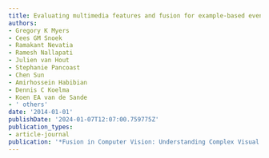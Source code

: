 ```yaml
---
title: Evaluating multimedia features and fusion for example-based event detection
authors:
- Gregory K Myers
- Cees GM Snoek
- Ramakant Nevatia
- Ramesh Nallapati
- Julien van Hout
- Stephanie Pancoast
- Chen Sun
- Amirhossein Habibian
- Dennis C Koelma
- Koen EA van de Sande
- ' others'
date: '2014-01-01'
publishDate: '2024-01-07T12:07:00.759775Z'
publication_types:
- article-journal
publication: '*Fusion in Computer Vision: Understanding Complex Visual Content*'
---
```

